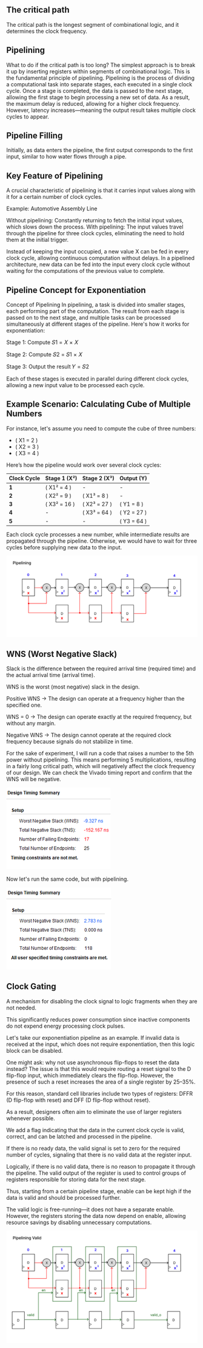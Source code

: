 ## The critical path

The critical path is the longest segment of combinational logic, and it determines the clock frequency.
## Pipelining

What to do if the critical path is too long?
The simplest approach is to break it up by inserting registers within segments of combinational logic. This is the fundamental principle of pipelining.
Pipelining is the process of dividing a computational task into separate stages, each executed in a single clock cycle. Once a stage is completed, the data is passed to the next stage, allowing the first stage to begin processing a new set of data.
As a result, the maximum delay is reduced, allowing for a higher clock frequency.
However, latency increases—meaning the output result takes multiple clock cycles to appear.

## Pipeline Filling

Initially, as data enters the pipeline, the first output corresponds to the first input, similar to how water flows through a pipe.

## Key Feature of Pipelining

A crucial characteristic of pipelining is that it carries input values along with it for a certain number of clock cycles.

Example: Automotive Assembly Line

Without pipelining: Constantly returning to fetch the initial input values, which slows down the process.
With pipelining: The input values travel through the pipeline for three clock cycles, eliminating the need to hold them at the initial trigger.

Instead of keeping the input occupied, a new value X can be fed in every clock cycle, allowing continuous computation without delays.
In a pipelined architecture, new data can be fed into the input every clock cycle without waiting for the computations of the previous value to complete.

## Pipeline Concept for Exponentiation

Concept of Pipelining
In pipelining, a task is divided into smaller stages, each performing part of the computation. The result from each stage is passed on to the next stage, and multiple tasks can be processed simultaneously at different stages of the pipeline. Here's how it works for exponentiation:

Stage 1: Compute 
𝑆1 = 𝑋 × 𝑋

Stage 2: Compute 
𝑆2 = 𝑆1 × 𝑋

Stage 3: Output the result 
𝑌 = 𝑆2

Each of these stages is executed in parallel during different clock cycles, allowing a new input value to be processed each cycle.

## Example Scenario: Calculating Cube of Multiple Numbers

For instance, let's assume you need to compute the cube of three numbers:

- \( X1 = 2 \)
- \( X2 = 3 \)
- \( X3 = 4 \)

Here’s how the pipeline would work over several clock cycles:

| Clock Cycle | Stage 1 (X²)  | Stage 2 (X³) | Output (Y) |
|-------------|---------------|--------------|------------|
| **1**       | \( X1² = 4 \)  | -            | -          |
| **2**       | \( X2² = 9 \)  | \( X1³ = 8 \) | -          |
| **3**       | \( X3² = 16 \) | \( X2³ = 27 \) | \( Y1 = 8 \) |
| **4**       | -               | \( X3³ = 64 \) | \( Y2 = 27 \) |
| **5**       | -               | -            | \( Y3 = 64 \) |

Each clock cycle processes a new number, while intermediate results are propagated through the pipeline.
Otherwise, we would have to wait for three cycles before supplying new data to the input.

![Pipelining](Pipelining.jpg)

## WNS (Worst Negative Slack)

Slack is the difference between the required arrival time (required time) and the actual arrival time (arrival time).

WNS is the worst (most negative) slack in the design.

Positive WNS → The design can operate at a frequency higher than the specified one.

WNS = 0 → The design can operate exactly at the required frequency, but without any margin.

Negative WNS → The design cannot operate at the required clock frequency because signals do not stabilize in time.

For the sake of experiment, I will run a code that raises a number to the 5th power without pipelining. This means performing 5 multiplications, resulting in a fairly long critical path, which will negatively affect the clock frequency of our design. We can check the Vivado timing report and confirm that the WNS will be negative.

![WNS Negative](WNS_neg.png)

Now let's run the same code, but with pipelining.

![WNS Positive](WNS_pos.png)

## Clock Gating

A mechanism for disabling the clock signal to logic fragments when they are not needed.

This significantly reduces power consumption since inactive components do not expend energy processing clock pulses.

Let's take our exponentiation pipeline as an example. If invalid data is received at the input, which does not require exponentiation, then this logic block can be disabled.

One might ask: why not use asynchronous flip-flops to reset the data instead? The issue is that this would require routing a reset signal to the D flip-flop input, which immediately clears the flip-flop. However, the presence of such a reset increases the area of a single register by 25–35%.

For this reason, standard cell libraries include two types of registers: DFFR (D flip-flop with reset) and DFF (D flip-flop without reset).

As a result, designers often aim to eliminate the use of larger registers whenever possible.

We add a flag indicating that the data in the current clock cycle is valid, correct, and can be latched and processed in the pipeline.

If there is no ready data, the valid signal is set to zero for the required number of cycles, signaling that there is no valid data at the register input.

Logically, if there is no valid data, there is no reason to propagate it through the pipeline. The valid output of the register is used to control groups of registers responsible for storing data for the next stage.

Thus, starting from a certain pipeline stage, enable can be kept high if the data is valid and should be processed further.

The valid logic is free-running—it does not have a separate enable. However, the registers storing the data now depend on enable, allowing resource savings by disabling unnecessary computations.

![Pipelining Valid](Pipelining_Valid.jpg)

